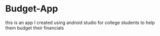 # Budget-App
this is an app I created using android studio for college students to help them budget their financials
